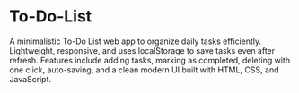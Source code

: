 # To-Do-List
A minimalistic To-Do List web app to organize daily tasks efficiently. Lightweight, responsive, and uses localStorage to save tasks even after refresh. Features include adding tasks, marking as completed, deleting with one click, auto-saving, and a clean modern UI built with HTML, CSS, and JavaScript.
